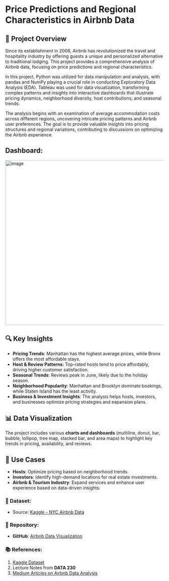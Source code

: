 # Price Predictions and Regional Characteristics in Airbnb Data  

## 📌 Project Overview  
Since its establishment in 2008, Airbnb has revolutionized the travel and hospitality industry by offering guests a unique and personalized alternative to traditional lodging. This project provides a comprehensive analysis of Airbnb data, focusing on price predictions and regional characteristics.

In this project, Python was utilized for data manipulation and analysis, with pandas and NumPy playing a crucial role in conducting Exploratory Data Analysis (EDA). Tableau was used for data visualization, transforming complex patterns and insights into interactive dashboards that illustrate pricing dynamics, neighborhood diversity, host contributions, and seasonal trends.

The analysis begins with an examination of average accommodation costs across different regions, uncovering intricate pricing patterns and Airbnb user preferences. The goal is to provide valuable insights into pricing structures and regional variations, contributing to discussions on optimizing the Airbnb experience.  
## Dashboard:
<img width="522" alt="image" src="https://github.com/user-attachments/assets/3ee06081-e602-444c-852f-03ef3820996b" />


## 🔍 Key Insights  
- **Pricing Trends**: Manhattan has the highest average prices, while Bronx offers the most affordable stays.  
- **Host & Review Patterns**: Top-rated hosts tend to price affordably, driving higher customer satisfaction.  
- **Seasonal Trends**: Reviews peak in June, likely due to the holiday season.  
- **Neighborhood Popularity**: Manhattan and Brooklyn dominate bookings, while Staten Island has the least activity.  
- **Business & Investment Insights**: The analysis helps hosts, investors, and businesses optimize pricing strategies and expansion plans.  

## 📊 Data Visualization  
The project includes various **charts and dashboards** (multiline, donut, bar, bubble, lollipop, tree map, stacked bar, and area maps) to highlight key trends in pricing, availability, and reviews.  

## 🚀 Use Cases  
- **Hosts**: Optimize pricing based on neighborhood trends.  
- **Investors**: Identify high-demand locations for real estate investments.  
- **Airbnb & Tourism Industry**: Expand services and enhance user experience based on data-driven insights.  

### 📁 Dataset:  
- Source: [Kaggle - NYC Airbnb Data](https://www.kaggle.com/datasets/dgomonov/new-york-city-airbnb-open-data)  

### 📌 Repository:  
- **GitHub**: [Airbnb Data Visualization](https://github.com/KothurDineshReddy/Airbnb_Data_visulization)  

### 📚 References:  
1. [Kaggle Dataset](https://www.kaggle.com/datasets/dgomonov/new-york-city-airbnb-open-data)  
2. Lecture Notes from **DATA 230**  
3. [Medium Articles on Airbnb Data Analysis](https://medium.com/@blog.linhcao/a-data-driven-look-at-airbnb-in-nyc-market-trends-insights-and-best-practices-b672d16ec0c9)  
